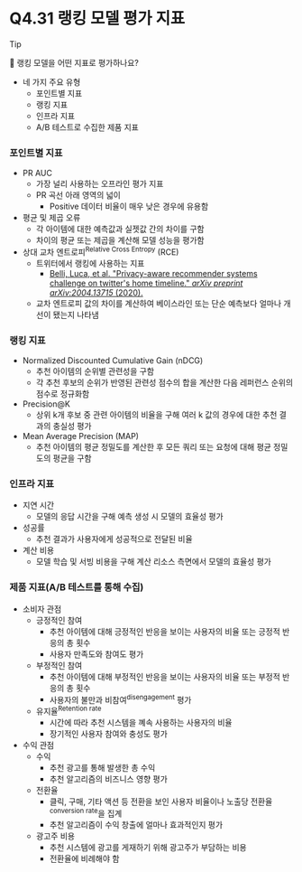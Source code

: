 # Q4.31 랭킹 모델 평가 지표

> [!Tip]
>
> 🙋  랭킹 모델을 어떤 지표로 평가하나요?
> 

-   네 가지 주요 유형
    -   포인트별 지표
    -   랭킹 지표
    -   인프라 지표
    -   A/B 테스트로 수집한 제품 지표



### 포인트별 지표

-   PR AUC
    -   가장 널리 사용하는 오프라인 평가 지표
    -   PR 곡선 아래 영역의 넓이
        -   Positive 데이터 비율이 매우 낮은 경우에 유용함
-   평균 및 제곱 오류
    -   각 아이템에 대한 예측값과 실젯값 간의 차이를 구함
    -   차이의 평균 또는 제곱을 계산해 모델 성능을 평가함
-   상대 교차 엔트로피<sup>Relative Cross Entropy</sup> (RCE)
    -   트위터에서 랭킹에 사용하는 지표
        -   [Belli, Luca, et al. "Privacy-aware recommender systems challenge on twitter's home timeline." *arXiv preprint arXiv:2004.13715* (2020).](https://arxiv.org/pdf/2004.13715)
    -   교차 엔트로피 값의 차이를 계산하여 베이스라인 또는 단순 예측보다 얼마나 개선이 됐는지 나타냄

### 랭킹 지표

-   Normalized Discounted Cumulative Gain (nDCG)
    -   추천 아이템의 순위별 관련성을 구함
    -   각 추천 후보의 순위가 반영된 관련성 점수의 합을 계산한 다음 레퍼런스 순위의 점수로 정규화함
-   Precision@K
    -   상위 k개 후보 중 관련 아이템의 비율을 구해 여러 k 값의 경우에 대한 추천 결과의 충실성 평가
-   Mean Average Precision (MAP)
    -   추천 아이템의 평균 정밀도를 계산한 후 모든 쿼리 또는 요청에 대해 평균 정밀도의 평균을 구함

### 인프라 지표

-   지연 시간
    -   모델의 응답 시간을 구해 예측 생성 시 모델의 효율성 평가
-   성공률
    -   추천 결과가 사용자에게 성공적으로 전달된 비율
-   계산 비용
    -   모델 학습 및 서빙 비용을 구해 계산 리소스 측면에서 모델의 효율성 평가

### 제품 지표(A/B 테스트를 통해 수집)

-   소비자 관점
    -   긍정적인 참여
        -   추천 아이템에 대해 긍정적인 반응을 보이는 사용자의 비율 또는 긍정적 반응의 총 횟수
        -   사용자 만족도와 참여도 평가
    -   부정적인 참여
        -   추천 아이템에 대해 부정적인 반응을 보이는 사용자의 비율 또는 부정적 반응의 총 횟수
        -   사용자의 불만과 비참여<sup>disengagement</sup> 평가
    -   유지율<sup>Retention rate</sup>
        -   시간에 따라 추천 시스템을 꼐속 사용하는 사용자의 비율
        -   장기적인 사용자 참여와 충성도 평가
-   수익 관점
    -   수익
        -   추천 광고를 통해 발생한 총 수익
        -   추천 알고리즘의 비즈니스 영향 평가
    -   전환율
        -   클릭, 구매, 기타 액션 등 전환을 보인 사용자 비율이나 노출당 전환율<sup>conversion rate</sup>을 집계
        -   추천 알고리즘이 수익 창출에 얼마나 효과적인지 평가
    -   광고주 비용
        -   추천 시스템에 광고를 게재하기 위해 광고주가 부담하는 비용
        -   전환율에 비례해야 함
